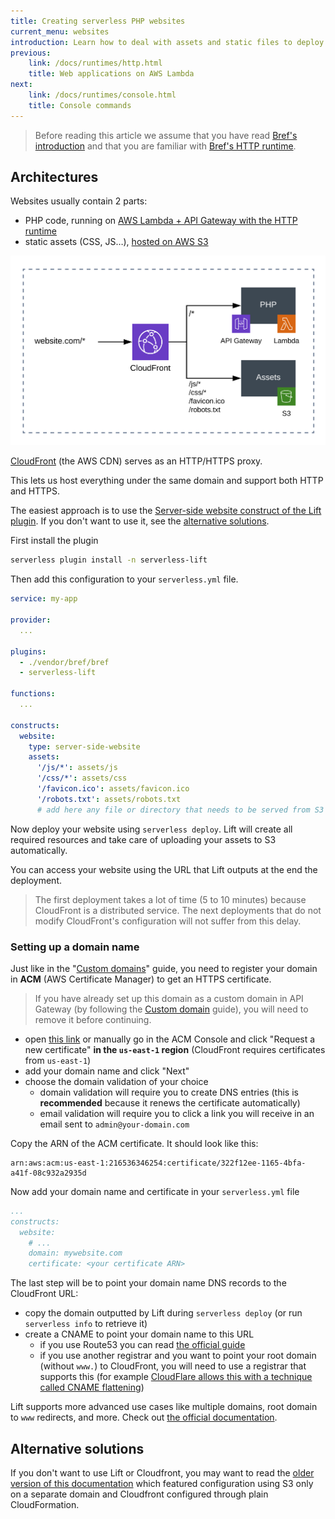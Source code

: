 ```yaml
---
title: Creating serverless PHP websites
current_menu: websites
introduction: Learn how to deal with assets and static files to deploy serverless PHP websites.
previous:
    link: /docs/runtimes/http.html
    title: Web applications on AWS Lambda
next:
    link: /docs/runtimes/console.html
    title: Console commands
---
```


> Before reading this article we assume that you have read [Bref's introduction](/docs/first-steps.md) and that you are familiar with [Bref's HTTP runtime](/docs/runtimes/http.md).

## Architectures

Websites usually contain 2 parts:

- PHP code, running on [AWS Lambda + API Gateway with the HTTP runtime](/docs/runtimes/http.md)
- static assets (CSS, JS…), [hosted on AWS S3](https://docs.aws.amazon.com/AmazonS3/latest/dev/WebsiteHosting.html)

![](websites/cloudfront.svg)

[CloudFront](https://aws.amazon.com/cloudfront/) (the AWS CDN) serves as an HTTP/HTTPS proxy.

This lets us host everything under the same domain and support both HTTP and HTTPS.

The easiest approach is to use the <a href="https://github.com/getlift/lift/blob/master/docs/server-side-website.md">Server-side website construct of the Lift plugin</a>. If you don't want to use it, see the [alternative solutions](#alternative-solutions).

First install the plugin

```bash
serverless plugin install -n serverless-lift
```

Then add this configuration to your `serverless.yml` file.

```yaml
service: my-app

provider:
  ...

plugins:
  - ./vendor/bref/bref
  - serverless-lift

functions:
  ...

constructs:
  website:
    type: server-side-website
    assets:
      '/js/*': assets/js
      '/css/*': assets/css
      '/favicon.ico': assets/favicon.ico
      '/robots.txt': assets/robots.txt
      # add here any file or directory that needs to be served from S3
```

Now deploy your website using `serverless deploy`. Lift will create all required resources and take care of 
uploading your assets to S3 automatically.

You can access your website using the URL that Lift outputs at the end the deployment.

> The first deployment takes a lot of time (5 to 10 minutes) because CloudFront is a distributed service. The next deployments that do not modify CloudFront's configuration will not suffer from this delay.

### Setting up a domain name

Just like in the "[Custom domains](/docs/environment/custom-domains.md)" guide, you need to register your domain in **ACM** (AWS Certificate Manager) to get an HTTPS certificate.

> If you have already set up this domain as a custom domain in API Gateway (by following the [Custom domain](/docs/environment/custom-domains.md) guide), you will need to remove it before continuing.

- open [this link](https://console.aws.amazon.com/acm/home?region=us-east-1#/wizard/) or manually go in the ACM Console and click "Request a new certificate" **in the `us-east-1` region** (CloudFront requires certificates from `us-east-1`)
- add your domain name and click "Next"
- choose the domain validation of your choice
    - domain validation will require you to create DNS entries (this is **recommended** because it renews the certificate automatically)
    - email validation will require you to click a link you will receive in an email sent to `admin@your-domain.com`

Copy the ARN of the ACM certificate. It should look like this:

```
arn:aws:acm:us-east-1:216536346254:certificate/322f12ee-1165-4bfa-a41f-08c932a2935d
```

Now add your domain name and certificate in your `serverless.yml` file

```yaml
...
constructs:
  website:
    # ...
    domain: mywebsite.com
    certificate: <your certificate ARN>
```

The last step will be to point your domain name DNS records to the CloudFront URL:

- copy the domain outputted by Lift during `serverless deploy`  (or run `serverless info` to retrieve it)
- create a CNAME to point your domain name to this URL
    - if you use Route53 you can read [the official guide](https://docs.aws.amazon.com/Route53/latest/DeveloperGuide/routing-to-cloudfront-distribution.html)
    - if you use another registrar and you want to point your root domain (without `www.`) to CloudFront, you will need to use a registrar that supports this (for example [CloudFlare allows this with a technique called CNAME flattening](https://support.cloudflare.com/hc/en-us/articles/200169056-Understand-and-configure-CNAME-Flattening))

Lift supports more advanced use cases like multiple domains, root domain to `www` redirects, and more. Check out <a href="https://github.com/getlift/lift/blob/master/docs/server-side-website.md">the official documentation</a>.

## Alternative solutions

If you don't want to use Lift or Cloudfront, you may want to read the <a href="https://github.com/brefphp/bref/blob/d1dd690d020cd03f134010db456bb61a6d0ffafb/docs/websites.md#architectures">older version of this documentation</a> which featured configuration using S3 only on a separate domain and Cloudfront configured through plain CloudFormation.
